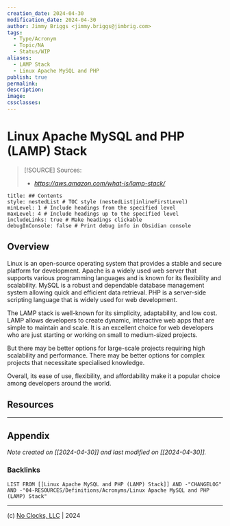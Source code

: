 ```yaml
---
creation_date: 2024-04-30
modification_date: 2024-04-30
author: Jimmy Briggs <jimmy.briggs@jimbrig.com>
tags:
  - Type/Acronym
  - Topic/NA
  - Status/WIP
aliases:
  - LAMP Stack
  - Linux Apache MySQL and PHP
publish: true
permalink:
description:
image:
cssclasses:
---
```


# Linux Apache MySQL and PHP (LAMP) Stack

> [!SOURCE] Sources:
> - *https://aws.amazon.com/what-is/lamp-stack/*

```table-of-contents
title: ## Contents 
style: nestedList # TOC style (nestedList|inlineFirstLevel)
minLevel: 1 # Include headings from the specified level
maxLevel: 4 # Include headings up to the specified level
includeLinks: true # Make headings clickable
debugInConsole: false # Print debug info in Obsidian console
```

## Overview

Linux is an open-source operating system that provides a stable and secure platform for development. Apache is a widely used web server that supports various programming languages and is known for its flexibility and scalability. MySQL is a robust and dependable database management system allowing quick and efficient data retrieval. PHP is a server-side scripting language that is widely used for web development.

The LAMP stack is well-known for its simplicity, adaptability, and low cost. LAMP allows developers to create dynamic, interactive web apps that are simple to maintain and scale. It is an excellent choice for web developers who are just starting or working on small to medium-sized projects.

But there may be better options for large-scale projects requiring high scalability and performance. There may be better options for complex projects that necessitate specialised knowledge.

Overall, its ease of use, flexibility, and affordability make it a popular choice among developers around the world.

## Resources

***

## Appendix

*Note created on [[2024-04-30]] and last modified on [[2024-04-30]].*

### Backlinks

```dataview
LIST FROM [[Linux Apache MySQL and PHP (LAMP) Stack]] AND -"CHANGELOG" AND -"04-RESOURCES/Definitions/Acronyms/Linux Apache MySQL and PHP (LAMP) Stack"
```

***

(c) [No Clocks, LLC](https://github.com/noclocks) | 2024



